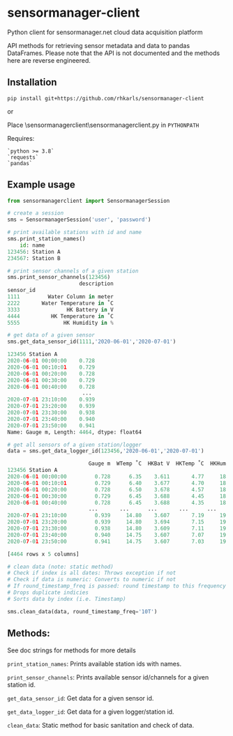 # sensormanager-client
Python client for sensormanager.net cloud data acquisition platform

API methods for retrieving sensor metadata and data to pandas DataFrames. 
Please note that the API is not documented and the methods here are reverse engineered.

## Installation

    pip install git+https://github.com/rhkarls/sensormanager-client
	
or

Place \sensormanagerclient\sensormanagerclient.py in `PYTHONPATH`

Requires:

    `python >= 3.8`
    `requests`
    `pandas`

## Example usage


```python
from sensormanagerclient import SensormanagerSession

# create a session
sms = SensormanagerSession('user', 'password')

# print available stations with id and name
sms.print_station_names()
    id: name
123456: Station A
234567: Station B

# print sensor channels of a given station
sms.print_sensor_channels(123456)
                       description
sensor_id                         
1111         Water Column in meter
2222       Water Temperature in ˚C
3333               HK Battery in V
4444          HK Temperature in ˚C
5555              HK Humidity in %

# get data of a given sensor
sms.get_data_sensor_id(1111,'2020-06-01','2020-07-01')

123456 Station A
2020-06-01 00:00:00    0.728
2020-06-01 00:10:01    0.729
2020-06-01 00:20:00    0.728
2020-06-01 00:30:00    0.729
2020-06-01 00:40:00    0.728
						...
2020-07-01 23:10:00    0.939
2020-07-01 23:20:00    0.939
2020-07-01 23:30:00    0.938
2020-07-01 23:40:00    0.940
2020-07-01 23:50:00    0.941
Name: Gauge m, Length: 4464, dtype: float64

# get all sensors of a given station/logger
data = sms.get_data_logger_id(123456,'2020-06-01','2020-07-01')

                          Gauge m  WTemp ˚C  HKBat V  HKTemp ˚C  HKHum %
123456 Station A                                                
2020-06-01 00:00:00         0.728      6.35    3.611       4.77     18.5
2020-06-01 00:10:01         0.729      6.40    3.677       4.70     18.5
2020-06-01 00:20:00         0.728      6.50    3.678       4.57     18.5
2020-06-01 00:30:00         0.729      6.45    3.688       4.45     18.5
2020-06-01 00:40:00         0.728      6.45    3.688       4.35     18.5
                          ...       ...      ...       ...      ...
2020-07-01 23:10:00         0.939     14.80    3.607       7.19     19.4
2020-07-01 23:20:00         0.939     14.80    3.694       7.15     19.4
2020-07-01 23:30:00         0.938     14.80    3.609       7.11     19.4
2020-07-01 23:40:00         0.940     14.75    3.607       7.07     19.4
2020-07-01 23:50:00         0.941     14.75    3.607       7.03     19.4

[4464 rows x 5 columns]

# clean data (note: static method)
# Check if index is all dates: Throws exception if not
# Check if data is numeric: Converts to numeric if not
# If round_timestamp_freq is passed: round timestamp to this frequency
# Drops duplicate indicies
# Sorts data by index (i.e. Timestamp)

sms.clean_data(data, round_timestamp_freq='10T')
```

## Methods:

See doc strings for methods for more details

`print_station_names`: Prints available station ids with names.

`print_sensor_channels`: Prints available sensor id/channels for a given station id.

`get_data_sensor_id`: Get data for a given sensor id.

`get_data_logger_id`: Get data for a given logger/station id.

`clean_data`: Static method for basic sanitation and check of data.
